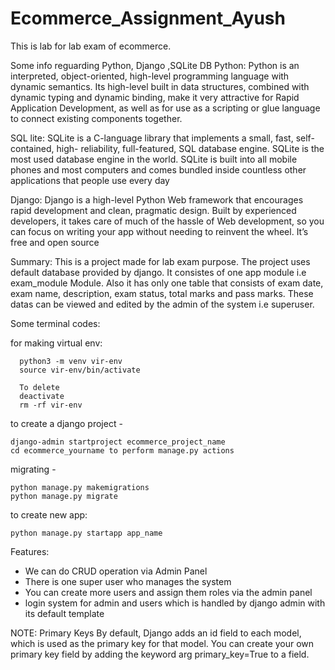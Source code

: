 # Ecommerce_Assignment_Ayush

This is lab for lab exam of ecommerce.

Some info reguarding Python, Django ,SQLite DB
Python: Python is an interpreted, object-oriented, high-level programming language with dynamic semantics. Its high-level built in data structures, combined with dynamic typing and dynamic binding, make it very attractive for Rapid Application Development, as well as for use as a scripting or glue language to connect existing components together.

SQL lite: 
SQLite is a C-language library that implements a small, fast, self-contained, high- reliability, full-featured, SQL database engine. SQLite is the most used database engine in the world. SQLite is built into all mobile phones and most computers and comes bundled inside countless other applications that people use every day

Django:
Django is a high-level Python Web framework that encourages rapid development and clean, pragmatic design. Built by experienced developers, it takes care of much of the hassle of Web development, so you can focus on writing your app without needing to reinvent the wheel. It’s free and open source

Summary:
This is a project made for lab exam purpose. The project uses default database provided by django. It consistes of one app module i.e exam_module Module. Also it has only one table that consists of exam date, exam name, description, exam status, total marks and pass marks. These datas can be viewed and edited by the admin of the system i.e superuser.

Some terminal codes:

for making virtual env:

      python3 -m venv vir-env
      source vir-env/bin/activate

      To delete
      deactivate
      rm -rf vir-env

to create a django project - 

    django-admin startproject ecommerce_project_name
    cd ecommerce_yourname to perform manage.py actions

migrating - 

    python manage.py makemigrations 
    python manage.py migrate 

to create new app:
            
    python manage.py startapp app_name

Features:
- We can do CRUD operation via Admin Panel
- There is one super user who manages the system
- You can create more users and assign them roles via the admin panel
- login system for admin and users which is handled by django admin with its default template

NOTE: Primary Keys
By default, Django adds an id field to each model, which is used as the primary key for that model. You can create your own primary key field by adding the keyword arg primary_key=True to a field.
